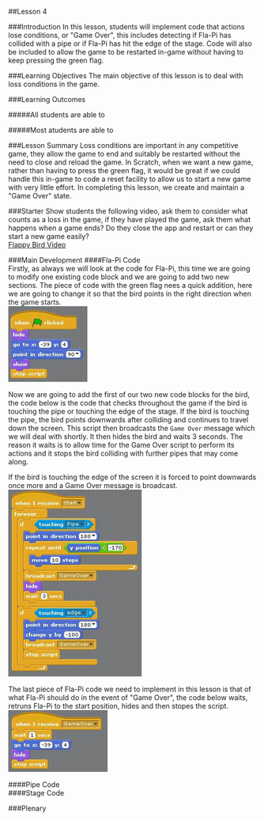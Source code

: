 ##Lesson 4

###Introduction
In this lesson, students will implement code that actions lose conditions, or "Game Over", this includes detecting if Fla-Pi has collided with a pipe or if Fla-Pi has hit the edge of the stage. Code will also be included to allow the game to be restarted in-game without having to keep pressing the green flag.

###Learning Objectives
The main objective of this lesson is to deal with loss conditions in the game.

###Learning Outcomes

#####All students are able to

#####Most atudents are able to


###Lesson Summary
Loss conditions are important in any competitive game, they allow the game to end and suitably be restarted without the need to close and reload the game. In Scratch, when we want a new game, rather than having to press the green flag, it would be great if we could handle this in-game to code a reset facility to allow us to start a new game with very little effort. In completing this lesson, we create and maintain a "Game Over" state.

###Starter
Show students the following video, ask them to consider what counts as a loss in the game, if they have played the game, ask them what happens when a game ends? Do they close the app and restart or can they start a new game easily?  
[Flappy Bird Video](https://www.dropbox.com/s/bvcj17e3o8qunm9/Flappy%20Lesson%204%20Starter.mp4)  
  
###Main Development
####Fla-Pi Code  
Firstly, as always we will look at the code for Fla-Pi, this time we are going to modify one existing code block and we are going to add two new sections. The piece of code with the green flag nees a quick addition, here we are going to change it so that the bird points in the right direction when the game starts.  
![Fla-Pi Direction](https://github.com/AllenHeard/Fla-Pi-Bird/blob/master/Code%20Blocks%20by%20Lesson/4%20Lose%20Conditions/4.2%20Bird%20Code.jpg?raw=true)  
  
Now we are going to add the first of our two new code blocks for the bird, the code below is the code that checks throughout the game if the bird is touching the pipe or touching the edge of the stage. If the bird is touching the pipe, the bird points downwards after colliding and continues to travel down the screen. This script then broadcasts the ```Game Over``` message which we will deal with shortly. It then hides the bird and waits 3 seconds. The reason it waits is to allow time for the Game Over script to perform its actions and it stops the bird colliding with further pipes that may come along.  

If the bird is touching the edge of the screen it is forced to point downwards once more and a Game Over message is broadcast.  
![Collision Detection](https://github.com/AllenHeard/Fla-Pi-Bird/blob/master/Code%20Blocks%20by%20Lesson/4%20Lose%20Conditions/4.1%20Bird%20Code.jpg?raw=true)  
  
The last piece of Fla-Pi code we need to implement in this lesson is that of what Fla-Pi should do in the event of "Game Over", the code below waits, retruns Fla-Pi to the start position, hides and then stopes the script.  
![Fla-Pi Game Over](https://github.com/AllenHeard/Fla-Pi-Bird/blob/master/Code%20Blocks%20by%20Lesson/4%20Lose%20Conditions/4.3%20Bird%20Code.jpg?raw=true)  
  
####Pipe Code  
####Stage Code  


###Plenary
